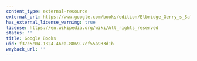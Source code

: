 ```yaml
---
content_type: external-resource
external_url: https://www.google.com/books/edition/Elbridge_Gerry_s_Salamander/UefKTQCM1H8C?hl=en&gbpv=1
has_external_license_warning: true
license: https://en.wikipedia.org/wiki/All_rights_reserved
status: ''
title: Google Books
uid: f37c5c04-1324-46ca-8869-7cf55a933d1b
wayback_url: ''
---
```

